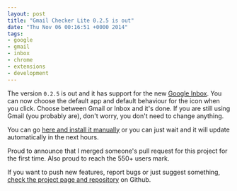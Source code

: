 ```yaml
---
layout: post
title: "Gmail Checker Lite 0.2.5 is out"
date: "Thu Nov 06 00:16:51 +0000 2014"
tags:
- google
- gmail
- inbox
- chrome
- extensions
- development
---
```

The version `0.2.5` is out and it has support for the new [Google
Inbox](https://inbox.google.com). You can now choose the default app and
default behaviour for the icon when you click. Choose between Gmail or Inbox
and it's done. If you are still using Gmail (you probably are), don't
worry, you don't need to change anything.

You can go [here and install it
manually](https://chrome.google.com/webstore/detail/gmail-checker-lite/ehecgbjlfigjeeapplnmliblgpkjaeme)
or you can just wait and it will update automatically in the next hours.

Proud to announce that I merged someone's pull request for this project for the
first time. Also proud to reach the 550+ users mark.

If you want to push new features, report bugs or just suggest something, [check
the project page and
repository](https://github.com/rafaqueque/gmail-checker-lite) on Github.



